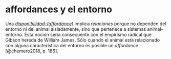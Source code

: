# affordances y el entorno

Una *[disponibilidad-(affordance)](disponibilidad-%28affordance%29.md)* implica *relaciones* porque no dependen del entorno ni del animal aisladamente, sino que pertenece a sistemas animal-entorno. Esta noción seria consecuente con el empirismo radical que Gibson hereda de William James. Sólo cuando el animal está relacionado con alguna característica del entorno es posible un *affordance* [@chemero2018, p. 186].
